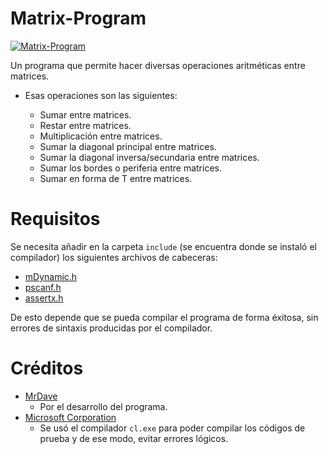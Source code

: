 # Matrix-Program
[![Matrix-Program](https://shields.southcla.ws/badge/MatrixProgram-v1.0-2f2f2f.svg?style=flat-square)](https://github.com/MrDave1999/Matrix-Program)

Un programa que permite hacer diversas operaciones aritméticas entre matrices. 

- Esas operaciones son las siguientes:

  - Sumar entre matrices.
  - Restar entre matrices.
  - Multiplicación entre matrices.
  - Sumar la diagonal principal entre matrices.
  - Sumar la diagonal inversa/secundaria entre matrices.
  - Sumar los bordes o periferia entre matrices.
  - Sumar en forma de T entre matrices.
  
# Requisitos

Se necesita añadir en la carpeta `include` (se encuentra donde se instaló el compilador) los siguientes archivos de cabeceras:

- [mDynamic.h](https://github.com/MrDave1999/mDynamic.h)
- [pscanf.h](https://github.com/MrDave1999/pscanf.h)
- [assertx.h](https://github.com/MrDave1999/assertx.h)

De esto depende que se pueda compilar el programa de forma éxitosa, sin errores de sintaxis producidas por el compilador.

# Créditos

- [MrDave](https://github.com/MrDave1999)
  - Por el desarrollo del programa.
- [Microsoft Corporation](https://github.com/Microsoft) 
	- Se usó el compilador `cl.exe` para poder compilar los códigos de prueba y de ese modo, evitar errores lógicos.
